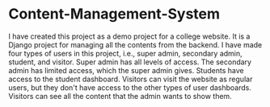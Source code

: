 # Content-Management-System
I have created this project as a demo project for a college website. It is a Django project for managing all the contents from the backend. I have made four types of users in this project, i.e., super admin, secondary admin, student, and visitor. Super admin has all levels of access. The secondary admin has limited access, which the super admin gives. Students have access to the student dashboard. Visitors can visit the website as regular users, but they don't have access to the other types of user dashboards. Visitors can see all the content that the admin wants to show them.
